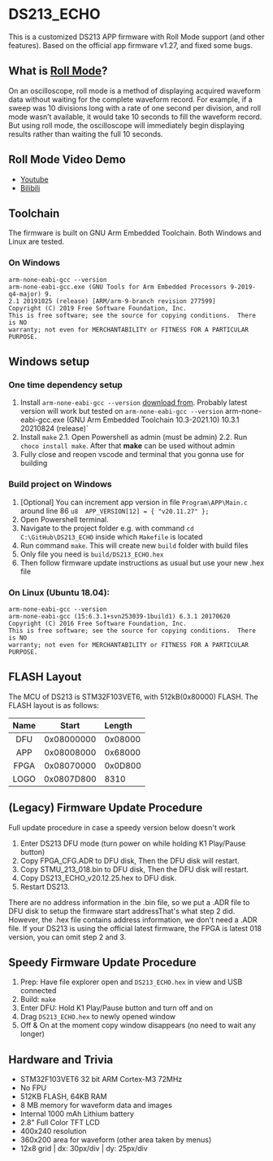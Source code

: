 # DS213_ECHO

This is a customized DS213 APP firmware with Roll Mode support (and other features). Based on the official app firmware v1.27, and fixed some bugs.

## What is [Roll Mode](https://www.sweetwater.com/insync/roll-mode/)?

On an oscilloscope, roll mode is a method of displaying acquired waveform data without waiting for the complete waveform record. For example, if a sweep was 10 divisions long with a rate of one second per division, and roll mode wasn’t available, it would take 10 seconds to fill the waveform record. But using roll mode, the oscilloscope will immediately
begin displaying results rather than waiting the full 10 seconds.

## Roll Mode Video Demo

- [Youtube](https://youtu.be/iGE-QNMqRk0)
- [Bilibili](https://www.bilibili.com/video/BV1QA411x7YX)

## Toolchain

The firmware is built on GNU Arm Embedded Toolchain. Both Windows and Linux are tested.

### On Windows

```
arm-none-eabi-gcc --version
arm-none-eabi-gcc.exe (GNU Tools for Arm Embedded Processors 9-2019-q4-major) 9.
2.1 20191025 (release) [ARM/arm-9-branch revision 277599]
Copyright (C) 2019 Free Software Foundation, Inc.
This is free software; see the source for copying conditions.  There is NO
warranty; not even for MERCHANTABILITY or FITNESS FOR A PARTICULAR PURPOSE.
```

## Windows setup
### One time dependency setup
1. Install `arm-none-eabi-gcc --version` [download from](https://developer.arm.com/downloads/-/gnu-rm). Probably latest version will work but tested on `arm-none-eabi-gcc --version` arm-none-eabi-gcc.exe (GNU Arm Embedded Toolchain 10.3-2021.10) 10.3.1 20210824 (release)`
2. Install `make`
  2.1. Open Powershell as admin (must be admin)
  2.2. Run `choco install make`. After that **make** can be used without admin
1. Fully close and reopen vscode and terminal that you gonna use for building

### Build project on Windows

1. [Optional] You can increment app version in file `Program\APP\Main.c` around line 86 `u8  APP_VERSION[12] = { "v20.11.27" };`
2. Open Powershell terminal.
3. Navigate to the project folder e.g. with command `cd C:\GitHub\DS213_ECHO` inside which `Makefile` is located
4. Run command `make`. This will create new `build` folder with build files
5. Only file you need is `build/DS213_ECHO.hex` 
6. Then follow firmware update instructions as usual but use your new .hex file


### On Linux (Ubuntu 18.04):

```
arm-none-eabi-gcc --version
arm-none-eabi-gcc (15:6.3.1+svn253039-1build1) 6.3.1 20170620
Copyright (C) 2016 Free Software Foundation, Inc.
This is free software; see the source for copying conditions.  There is NO
warranty; not even for MERCHANTABILITY or FITNESS FOR A PARTICULAR PURPOSE.
```

## FLASH Layout

The MCU of DS213 is STM32F103VET6, with 512kB(0x80000) FLASH. The FLASH layout is as follows:

| Name | Start      | Length  |
|:----:|:----------:|:--------|
| DFU  | 0x08000000 | 0x08000 |
| APP  | 0x08008000 | 0x68000 |
| FPGA | 0x08070000 | 0x0D800 |
| LOGO | 0x0807D800 | 8310    |

## (Legacy) Firmware Update Procedure

Full update procedure in case a speedy version below doesn't work

1. Enter DS213 DFU mode (turn power on while holding K1 Play/Pause button)
2. Copy FPGA_CFG.ADR to DFU disk, Then the DFU disk will restart.
3. Copy STMU_213_018.bin to DFU disk, Then the DFU disk will restart.
4. Copy DS213_ECHO_v20.12.25.hex to DFU disk.
5. Restart DS213.

There are no address information in the .bin file, so we put a .ADR file to DFU disk to setup the firmware start addressThat's what step 2 did. However, the .hex file contains address information, we don't need a .ADR file. If your DS213 is using the official latest firmware, the FPGA is latest 018 version, you can omit step 2 and 3.

## Speedy Firmware Update Procedure
1. Prep: Have file explorer open and `DS213_ECHO.hex` in view and USB connected
2. Build: `make`
3. Enter DFU: Hold K1 Play/Pause button and turn off and on
4. Drag `DS213_ECHO.hex` to newly opened window
5. Off & On at the moment copy window disappears (no need to wait any longer)

## Hardware and Trivia

- STM32F103VET6 32 bit ARM Cortex-M3 72MHz
- No FPU
- 512KB FLASH, 64KB RAM
- 8 MB memory for waveform data and images
- Internal 1000 mAh Lithium battery
- 2.8" Full Color TFT LCD
- 400x240 resolution
- 360x200 area for waveform (other area taken by menus)
- 12x8 grid | dx: 30px/div | dy: 25px/div